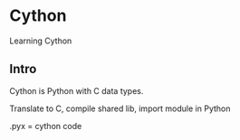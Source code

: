 # Cython
Learning Cython

## Intro
Cython is Python with C data types.

Translate to C, compile shared lib, import module in Python

.pyx = cython code
